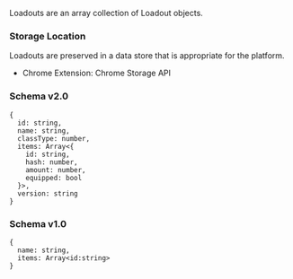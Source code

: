 Loadouts are an array collection of Loadout objects.

### Storage Location
Loadouts are preserved in a data store that is appropriate for the platform.

* Chrome Extension: Chrome Storage API

### Schema v2.0

    {
      id: string,
      name: string,
      classType: number,
      items: Array<{ 
        id: string, 
        hash: number,
        amount: number,
        equipped: bool
      }>,
      version: string
    }

### Schema v1.0

    {
      name: string,
      items: Array<id:string>
    }